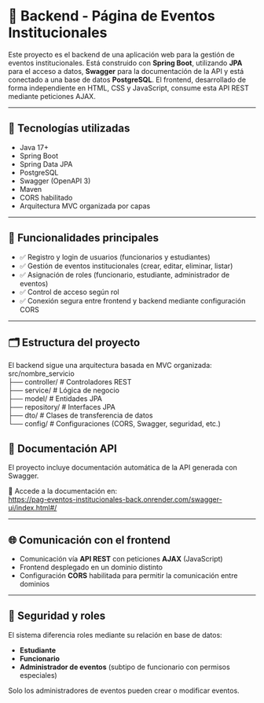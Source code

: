 # 📅 Backend - Página de Eventos Institucionales

Este proyecto es el backend de una aplicación web para la gestión de eventos institucionales. Está construido con **Spring Boot**, utilizando **JPA** para el acceso a datos, **Swagger** para la documentación de la API y está conectado a una base de datos **PostgreSQL**. El frontend, desarrollado de forma independiente en HTML, CSS y JavaScript, consume esta API REST mediante peticiones AJAX.

---

## 🚀 Tecnologías utilizadas

- Java 17+
- Spring Boot
- Spring Data JPA
- PostgreSQL
- Swagger (OpenAPI 3)
- Maven
- CORS habilitado
- Arquitectura MVC organizada por capas

---

## 🎯 Funcionalidades principales

- ✅ Registro y login de usuarios (funcionarios y estudiantes)
- ✅ Gestión de eventos institucionales (crear, editar, eliminar, listar)
- ✅ Asignación de roles (funcionario, estudiante, administrador de eventos)
- ✅ Control de acceso según rol
- ✅ Conexión segura entre frontend y backend mediante configuración CORS

---

## 🗂️ Estructura del proyecto

El backend sigue una arquitectura basada en MVC organizada:
<br>
src/nombre_servicio
<br>
├── controller/ # Controladores REST
<br>
├── service/ # Lógica de negocio
<br>
├── model/ # Entidades JPA
<br>
├── repository/ # Interfaces JPA
<br>
├── dto/ # Clases de transferencia de datos
<br>
└── config/ # Configuraciones (CORS, Swagger, seguridad, etc.)
 
## 📘 Documentación API

El proyecto incluye documentación automática de la API generada con Swagger.

📄 Accede a la documentación en:  
https://pag-eventos-institucionales-back.onrender.com/swagger-ui/index.html#/

---

## 🌐 Comunicación con el frontend

- Comunicación vía **API REST** con peticiones **AJAX** (JavaScript)
- Frontend desplegado en un dominio distinto
- Configuración **CORS** habilitada para permitir la comunicación entre dominios

---

## 🔐 Seguridad y roles

El sistema diferencia roles mediante su relación en base de datos:

- **Estudiante**
- **Funcionario**
- **Administrador de eventos** (subtipo de funcionario con permisos especiales)

Solo los administradores de eventos pueden crear o modificar eventos.
